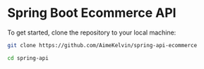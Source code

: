 # Spring Boot Ecommerce API

To get started, clone the repository to your local machine:

```sh
git clone https://github.com/AimeKelvin/spring-api-ecommerce

cd spring-api
```
